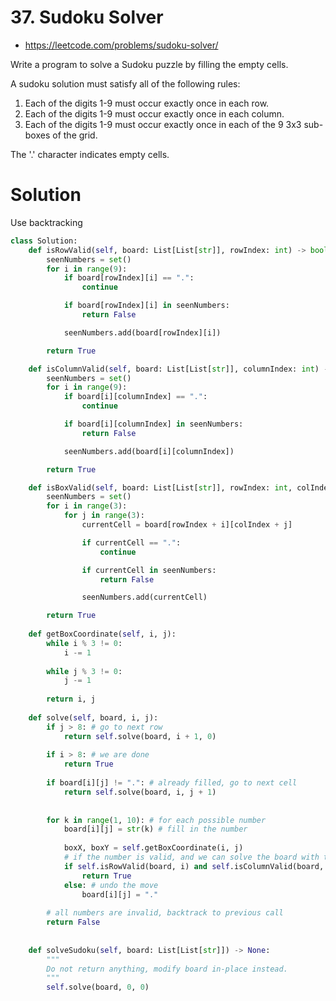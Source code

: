 # 37. Sudoku Solver

- https://leetcode.com/problems/sudoku-solver/

Write a program to solve a Sudoku puzzle by filling the empty cells.

A sudoku solution must satisfy all of the following rules:

1. Each of the digits 1-9 must occur exactly once in each row.
2. Each of the digits 1-9 must occur exactly once in each column.
3. Each of the digits 1-9 must occur exactly once in each of the 9 3x3 sub-boxes of the grid.

The '.' character indicates empty cells.

# Solution

Use backtracking

```python
class Solution:
    def isRowValid(self, board: List[List[str]], rowIndex: int) -> bool:
        seenNumbers = set()
        for i in range(9):
            if board[rowIndex][i] == ".":
                continue

            if board[rowIndex][i] in seenNumbers:
                return False

            seenNumbers.add(board[rowIndex][i])

        return True

    def isColumnValid(self, board: List[List[str]], columnIndex: int) -> bool:
        seenNumbers = set()
        for i in range(9):
            if board[i][columnIndex] == ".":
                continue

            if board[i][columnIndex] in seenNumbers:
                return False

            seenNumbers.add(board[i][columnIndex])

        return True

    def isBoxValid(self, board: List[List[str]], rowIndex: int, colIndex: int) -> bool:
        seenNumbers = set()
        for i in range(3):
            for j in range(3):
                currentCell = board[rowIndex + i][colIndex + j]

                if currentCell == ".":
                    continue

                if currentCell in seenNumbers:
                    return False

                seenNumbers.add(currentCell)

        return True
    
    def getBoxCoordinate(self, i, j):
        while i % 3 != 0:
            i -= 1
            
        while j % 3 != 0:
            j -= 1
            
        return i, j
    
    def solve(self, board, i, j):
        if j > 8: # go to next row
            return self.solve(board, i + 1, 0)
            
        if i > 8: # we are done
            return True
        
        if board[i][j] != ".": # already filled, go to next cell
            return self.solve(board, i, j + 1)
            
            
        for k in range(1, 10): # for each possible number
            board[i][j] = str(k) # fill in the number
            
            boxX, boxY = self.getBoxCoordinate(i, j)
            # if the number is valid, and we can solve the board with this number
            if self.isRowValid(board, i) and self.isColumnValid(board, j) and self.isBoxValid(board, boxX, boxY) and self.solve(board, i, j + 1):
                return True
            else: # undo the move
                board[i][j] = "."
                    
        # all numbers are invalid, backtrack to previous call
        return False
            
    
    def solveSudoku(self, board: List[List[str]]) -> None:
        """
        Do not return anything, modify board in-place instead.
        """
        self.solve(board, 0, 0)
```